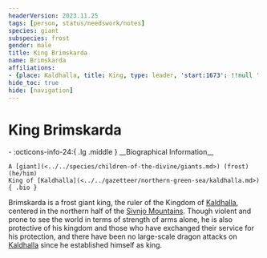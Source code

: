 ```yaml
---
headerVersion: 2023.11.25
tags: [person, status/needswork/notes]
species: giant
subspecies: frost
gender: male
title: King Brimskarda
name: Brimskarda
affiliations:
- {place: Kaldhalla, title: King, type: leader, 'start:1673': !!null ''}
hide_toc: true
hide: [navigation]
---
```

# King Brimskarda
<div class="grid cards ext-narrow-margin ext-one-column" markdown>
- :octicons-info-24:{ .lg .middle } __Biographical Information__

    A [giant](<../../species/children-of-the-divine/giants.md>) (frost) (he/him)  
    King of [Kaldhalla](<../../gazetteer/northern-green-sea/kaldhalla.md>)  
    { .bio }

</div>


Brimskarda is a frost giant king, the ruler of the Kingdom of [Kaldhalla](<../../gazetteer/northern-green-sea/kaldhalla.md>), centered in the northern half of the [Sivnjo Mountains](<../../gazetteer/northern-green-sea/sivnjo-mountains.md>). Though violent and prone to see the world in terms of strength of arms alone, he is also protective of his kingdom and those who have exchanged their service for his protection, and there have been no large-scale dragon attacks on [Kaldhalla](<../../gazetteer/northern-green-sea/kaldhalla.md>) since he established himself as king. 

